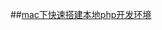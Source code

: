 <!--
author: rickeryu
date: 2016-11-08
title: mac下快速搭建本地php开发环境
tags: mac,php,环境搭建
category: 新手教程
status: publish
summary: 
mac下快速搭建本地php开发环境
-->

##[mac下快速搭建本地php开发环境](http://www.toutiao.com/i6325907843597730305/)

